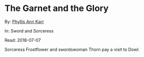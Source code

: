 # The Garnet and the Glory

By: [Phyllis Ann Karr][]

In: Sword and Sorceress

Read: 2018-07-07

Sorceress Frostflower and swordswoman Thorn pay a visit to Dowl.

[Phyllis Ann Karr]: ../authors/phyllis-ann-karr.md
